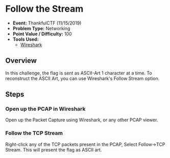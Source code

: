 # Follow the Stream
* **Event:** ThankfulCTF (11/15/2019)
* **Problem Type:** Networking
* **Point Value / Difficulty:** 100
* **Tools Used:**
    * [Wireshark](https://www.wireshark.org/)

## Overview
In this challenge, the flag is sent as ASCII-Art 1 character at a time. To reconstruct the ASCII Art, you can use Wireshark's Follow Stream option.

## Steps
### Open up the PCAP in Wireshark
Open up the Packet Capture using Wireshark, or any other PCAP viewer.

### Follow the TCP Stream
Right-click any of the TCP packets present in the PCAP, Select Follow->TCP Stream. This will present the flag as ASCII art.
